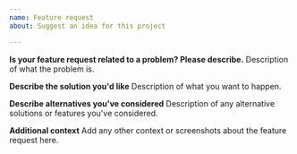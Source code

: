 ```yaml
---
name: Feature request
about: Suggest an idea for this project

---
```


**Is your feature request related to a problem? Please describe.**
Description of what the problem is.

**Describe the solution you'd like**
Description of what you want to happen.

**Describe alternatives you've considered**
Description of any alternative solutions or features you've considered.

**Additional context**
Add any other context or screenshots about the feature request here.
